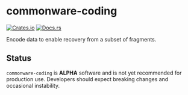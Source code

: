 # commonware-coding

[![Crates.io](https://img.shields.io/crates/v/commonware-coding.svg)](https://crates.io/crates/commonware-coding)
[![Docs.rs](https://docs.rs/commonware-coding/badge.svg)](https://docs.rs/commonware-coding)

Encode data to enable recovery from a subset of fragments.

## Status

`commonware-coding` is **ALPHA** software and is not yet recommended for production use. Developers should expect breaking changes and occasional instability.